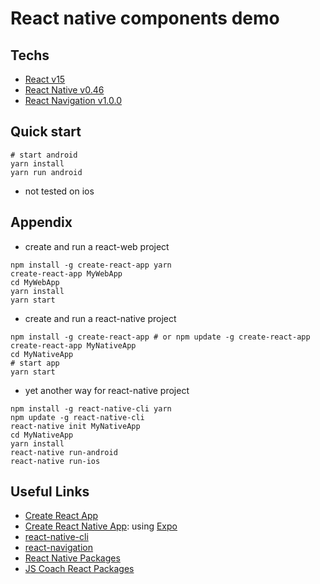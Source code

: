 # React native components demo

## Techs
- [React v15](https://facebook.github.io/react/)
- [React Native v0.46](https://facebook.github.io/react-native/)
- [React Navigation v1.0.0](https://reactnavigation.org/)

## Quick start
```
# start android
yarn install
yarn run android
```
- not tested on ios


## Appendix
- create and run a react-web project
```
npm install -g create-react-app yarn
create-react-app MyWebApp
cd MyWebApp
yarn install
yarn start
```
- create and run a react-native project
```
npm install -g create-react-app # or npm update -g create-react-app
create-react-app MyNativeApp
cd MyNativeApp
# start app
yarn start
```
- yet another way for react-native project
```
npm install -g react-native-cli yarn
npm update -g react-native-cli
react-native init MyNativeApp
cd MyNativeApp
yarn install
react-native run-android
react-native run-ios
```


## Useful Links
- [Create React App](https://github.com/facebookincubator/create-react-app)
- [Create React Native App](https://github.com/react-community/create-react-native-app): using [Expo](https://expo.io/)
- [react-native-cli](https://github.com/facebook/react-native)
- [react-navigation](https://github.com/react-community/react-navigation)
- [React Native Packages](https://js.coach/react-native)
- [JS Coach React Packages](https://js.coach/react)
